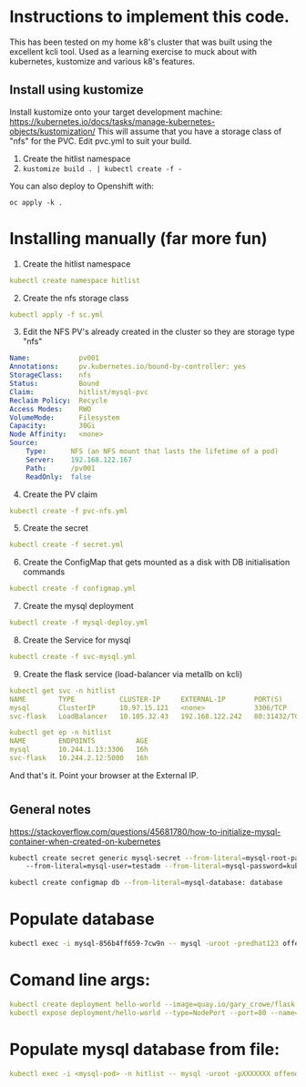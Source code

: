 # Instructions to implement this code.
This has been tested on my home k8's cluster that was built using the excellent kcli tool.
Used as a learning exercise to muck about with kubernetes, kustomize and various k8's features.

## Install using kustomize
Install kustomize onto your target development machine: https://kubernetes.io/docs/tasks/manage-kubernetes-objects/kustomization/
This will assume that you have a storage class of "nfs" for the PVC. Edit pvc.yml to suit your build.

1. Create the hitlist namespace
2. ```kustomize build . | kubectl create -f - ```

You can also deploy to Openshift with:
```shell
oc apply -k .
```
#
# Installing manually (far more fun)
1. Create the hitlist namespace
```yaml
kubectl create namespace hitlist
```
2. Create the nfs storage class
```yaml
kubectl apply -f sc.yml
```
3. Edit the NFS PV's already created in the cluster so they are storage type "nfs"
```yaml
Name:            pv001
Annotations:     pv.kubernetes.io/bound-by-controller: yes
StorageClass:    nfs
Status:          Bound
Claim:           hitlist/mysql-pvc
Reclaim Policy:  Recycle
Access Modes:    RWO
VolumeMode:      Filesystem
Capacity:        30Gi
Node Affinity:   <none>
Source:
    Type:      NFS (an NFS mount that lasts the lifetime of a pod)
    Server:    192.168.122.167
    Path:      /pv001
    ReadOnly:  false
```
4. Create the PV claim
```yaml
kubectl create -f pvc-nfs.yml
```
5. Create the secret
```yaml
kubectl create -f secret.yml
```
6. Create the ConfigMap that gets mounted as a disk with DB initialisation commands
```yaml
kubectl create -f configmap.yml
```
7. Create the mysql deployment
```yaml
kubectl create -f mysql-deploy.yml
```
8. Create the Service for mysql
```yaml
kubectl create -f svc-mysql.yml
```
9. Create the flask service (load-balancer via metallb on kcli)
```yaml
kubectl get svc -n hitlist
NAME        TYPE           CLUSTER-IP     EXTERNAL-IP       PORT(S)        AGE
mysql       ClusterIP      10.97.15.121   <none>            3306/TCP       16h
svc-flask   LoadBalancer   10.105.32.43   192.168.122.242   80:31432/TCP   16h

kubectl get ep -n hitlist
NAME        ENDPOINTS          AGE
mysql       10.244.1.13:3306   16h
svc-flask   10.244.2.12:5000   16h
```
 And that's it. Point your browser at the External IP.
#

#
## General notes
https://stackoverflow.com/questions/45681780/how-to-initialize-mysql-container-when-created-on-kubernetes
```bash
kubectl create secret generic mysql-secret --from-literal=mysql-root-password=kube1234 
    --from-literal=mysql-user=testadm --from-literal=mysql-password=kube1234
```
```bash
kubectl create configmap db --from-literal=mysql-database: database
```
# Populate database
```bash
kubectl exec -i mysql-856b4ff659-7cw9n -- mysql -uroot -predhat123 offenders < sql-scripts/CreateTable.sql
```
# Comand line args:
```yaml
kubectl create deployment hello-world --image=quay.io/gary_crowe/flask
kubectl expose deployment/hello-world --type=NodePort --port=80 --name=hello-world-service --target-port=5000
```
# Populate mysql database from file:
```yaml
kubectl exec -i <mysql-pod> -n hitlist -- mysql -uroot -pXXXXXXX offenders < sql-scripts/Populate.sql
```
